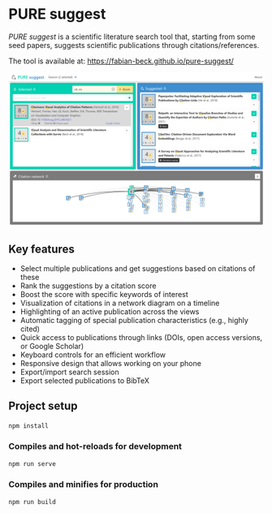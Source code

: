 # PURE suggest

*PURE suggest* is a scientific literature search tool that, starting from some seed papers, suggests scientific publications through citations/references.

The tool is available at: https://fabian-beck.github.io/pure-suggest/

![Interface of PURE suggest](pure_suggest.png)

## Key features

* Select multiple publications and get suggestions based on citations of these
* Rank the suggestions by a citation score
* Boost the score with specific keywords of interest
* Visualization of citations in a network diagram on a timeline
* Highlighting of an active publication across the views
* Automatic tagging of special publication characteristics (e.g., highly cited)
* Quick access to publications through links (DOIs, open access versions, or Google Scholar)
* Keyboard controls for an efficient workflow
* Responsive design that allows working on your phone
* Export/import search session
* Export selected publications to BibTeX

## Project setup
```
npm install
```

### Compiles and hot-reloads for development
```
npm run serve
```

### Compiles and minifies for production
```
npm run build
```
